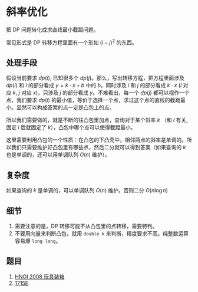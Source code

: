 # 斜率优化

把 DP 问题转化成求直线最小截距问题。

常见形式是 DP 转移方程里面有一个形如 $(i - j)^{2}$ 的东西。

## 处理手段 

假设当前要求 $dp(i)$, 已知很多个 $dp(j)$。那么，写出转移方程，把方程里面涉及 $dp(i)$ 和 $i$ 的部分看成 $y = k \cdot x + b$ 中的 $b$。同时涉及 $i$ 和 $j$ 的部分看成 $k \cdot x$ ($i$ 对应 $k$, $j$ 对应 $x$)，只涉及 $j$ 的部分看成 $y$。不难看出，每一个 $dp(j)$ 都可以视作一个点，我们要求 $dp(i)$ 的最小值，等价于选择一个点，求过这个点的直线的截距最小。显然可以构成答案的点一定是凸包上的点。

所以我们需要做的，就是不断的往凸包里加点，查询对于某个斜率 $k$ （和 $i$ 有关, 固定 $i$ 后就固定了 $k$），凸包中哪个点可以使得截距最小。

这里需要利用凸包的一个性质：在凸包的下凸壳中，相邻两点的斜率是单调的。所以我们只需要维护好凸包里有哪些点，然后二分就可以得到答案（如果查询的 $k$ 也是单调的，还可以用单调队列 $O(n)$ 维护）。

## 复杂度

如果查询的 $k$ 是单调的，可以单调队列 $O(n)$ 维护。否则二分 $O(n\log n)$

## 细节

1. 需要注意的是，DP 转移可能不从凸包里的点转移，需要特判。
2. 不要用向量来判断凸包，就用 `double k` 来判断，精度要求不高。纯整数运算容易爆 `long long`。

## 题目

1. [HNOI 2008 玩具装箱](https://loj.ac/p/10188)
2. [1715E](https://codeforces.com/contest/1715/problem/E)


